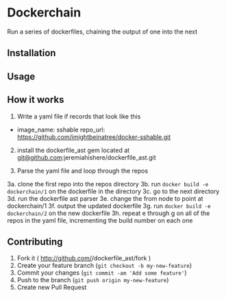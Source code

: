 # Dockerchain

Run a series of dockerfiles, chaining the output of one into the next

## Installation

## Usage

## How it works

1. Write a yaml file if records that look like this

- image_name: sshable
  repo_url: https://github.com/imightbeinatree/docker-sshable.git

2. install the dockerfile_ast gem located at git@github.com:jeremiahishere/dockerfile_ast.git

3. Parse the yaml file and loop through the repos

3a. clone the first repo into the repos directory
3b. run `docker build -e dockerchain/1` on the dockerfile in the directory
3c. go to the next directory
3d. run the dockerfile ast parser
3e. change the from node to point at dockerchain/1
3f. output the updated dockerfile
3g. run `docker build -e dockerchain/2` on the new dockerfile
3h. repeat e through g on all of the repos in the yaml file, incrementing the build number on each one

## Contributing

1. Fork it ( http://github.com/<my-github-username>/dockerfile_ast/fork )
2. Create your feature branch (`git checkout -b my-new-feature`)
3. Commit your changes (`git commit -am 'Add some feature'`)
4. Push to the branch (`git push origin my-new-feature`)
5. Create new Pull Request
